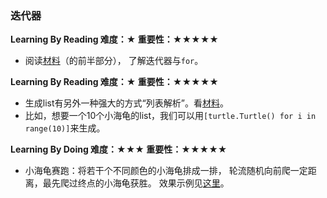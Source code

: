 ### 迭代器

**Learning By Reading 难度：★ 重要性：★★★★★**

- 阅读[材料](http://wiki.jikexueyuan.com/project/explore-python/Advanced-Features/iterator.html)（的前半部分），
了解迭代器与`for`。

**Learning By Reading 难度：★ 重要性：★★★★★**

- 生成list有另外一种强大的方式“列表解析”。看[材料](http://codingpy.com/article/python-list-comprehensions-explained-visually/)。
- 比如，想要一个10个小海龟的list，我们可以用`[turtle.Turtle() for i in range(10)]`来生成。

**Learning By Doing 难度：★★★ 重要性：★★★★★**

- 小海龟赛跑：将若干个不同颜色的小海龟排成一排，
轮流随机向前爬一定距离，最先爬过终点的小海龟获胜。
效果示例见[这里](https://codeclubprojects.org/en-GB/python/turtle-race/)。
